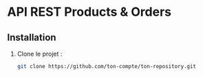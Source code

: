 # API REST Products & Orders

## Installation

1. Clone le projet :
   ```bash
   git clone https://github.com/ton-compte/ton-repository.git
